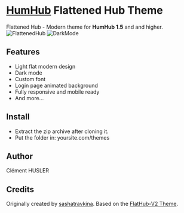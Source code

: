 # [HumHub](https://github.com/humhub/humhub) Flattened Hub Theme
Flattened Hub - Modern theme for **HumHub 1.5** and and higher. 
![FlattenedHub](https://i.ibb.co/LND29JY/Capture-d-cran-2020-05-22-22-30-54.png)
![DarkMode](https://i.ibb.co/TPttbjV/Capture-d-cran-2020-05-22-22-31-01.png)
## Features
- Light flat modern design
- Dark mode
- Custom font
- Login page animated background
- Fully responsive and mobile ready
- And more...

## Install
- Extract the zip archive after cloning it.
- Put the folder in: yoursite.com/themes

## Author
Clément HUSLER 

## Credits

Originally created by [sashatravkina](https://github.com/sashatravkina). 
Based on the [FlatHub-V2 Theme](https://github.com/sashatravkina/humhub-themes-flathub-v2).
